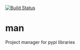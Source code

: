 [![Build Status](https://travis-ci.org/ddorn/man.svg?branch=v0.2.3)](https://travis-ci.org/ddorn/man)

# man

Project manager for pypi libraries
